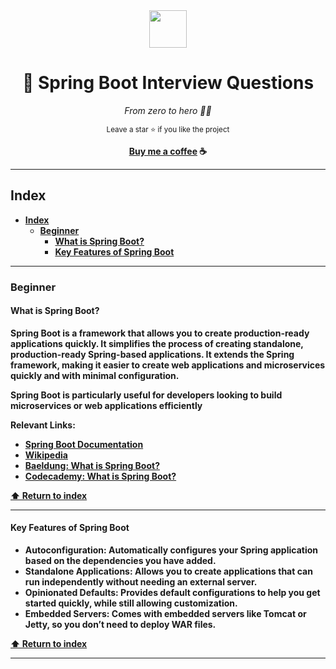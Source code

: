 <div align='center'>
  <img height="60" src="https://upload.wikimedia.org/wikipedia/commons/thumb/7/79/Spring_Boot.svg/640px-Spring_Boot.svg.png">
  <h1>🍃 Spring Boot Interview Questions</h1>

  <i>From zero to hero 🥷🏻</i>

  <sup>Leave a star ⭐️ if you like the project</sup>

  <strong>[Buy me a coffee](https://www.buymeacoffee.com/29LK03m9CB) ☕️<br />
</div>

---

## Index

- [Index](#index)
  - [Beginner](#beginner)
    - [What is Spring Boot?](#what-is-spring-boot)
    - [Key Features of Spring Boot](#key-features-of-spring-boot)

---

### Beginner

#### What is Spring Boot?

Spring Boot is a framework that allows you to create production-ready applications quickly. It simplifies the process of creating standalone, production-ready Spring-based applications. It extends the Spring framework, making it easier to create web applications and microservices quickly and with minimal configuration.

Spring Boot is particularly useful for developers looking to build microservices or web applications efficiently

Relevant Links:
- [Spring Boot Documentation](https://docs.spring.io/spring-boot/docs/current/reference/html/index.html)
- [Wikipedia](https://en.wikipedia.org/wiki/Spring_Boot)
- [Baeldung: What is Spring Boot?](https://www.baeldung.com/spring-boot)
- [Codecademy: What is Spring Boot?](https://www.codecademy.com/articles/what-is-spring-boot)

**[⬆️ Return to index](#index)**

---

#### Key Features of Spring Boot

- **Autoconfiguration:** Automatically configures your Spring application based on the dependencies you have added.
- **Standalone Applications:** Allows you to create applications that can run independently without needing an external server.
- **Opinionated Defaults:** Provides default configurations to help you get started quickly, while still allowing customization.
- **Embedded Servers:** Comes with embedded servers like Tomcat or Jetty, so you don’t need to deploy WAR files.

**[⬆️ Return to index](#index)**

---